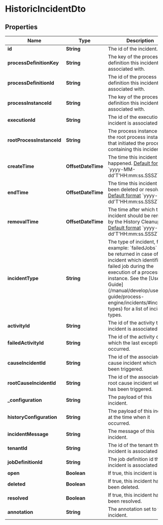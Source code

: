 

# HistoricIncidentDto

## Properties

Name | Type | Description | Notes
------------ | ------------- | ------------- | -------------
**id** | **String** | The id of the incident. |  [optional]
**processDefinitionKey** | **String** | The key of the process definition this incident is associated with. |  [optional]
**processDefinitionId** | **String** | The id of the process definition this incident is associated with. |  [optional]
**processInstanceId** | **String** | The key of the process definition this incident is associated with. |  [optional]
**executionId** | **String** | The id of the execution this incident is associated with. |  [optional]
**rootProcessInstanceId** | **String** | The process instance id of the root process instance that initiated the process containing this incident. |  [optional]
**createTime** | **OffsetDateTime** | The time this incident happened.  [Default format](https://docs.camunda.org/manual/7.18/reference/rest/overview/date-format/) &#x60;yyyy-MM-dd&#39;T&#39;HH:mm:ss.SSSZ&#x60;. |  [optional]
**endTime** | **OffsetDateTime** | The time this incident has been deleted or resolved.  [Default format](https://docs.camunda.org/manual/7.18/reference/rest/overview/date-format/) &#x60;yyyy-MM-dd&#39;T&#39;HH:mm:ss.SSSZ&#x60;. |  [optional]
**removalTime** | **OffsetDateTime** | The time after which the incident should be removed by the History Cleanup job. [Default format](https://docs.camunda.org/manual/7.18/reference/rest/overview/date-format/) &#x60;yyyy-MM-dd&#39;T&#39;HH:mm:ss.SSSZ&#x60;. |  [optional]
**incidentType** | **String** | The type of incident, for example: &#x60;failedJobs&#x60; will be returned in case of an incident which identified a failed job during the execution of a process instance. See the [User Guide](/manual/develop/user- guide/process-engine/incidents/#incident-types) for a list of incident types. |  [optional]
**activityId** | **String** | The id of the activity this incident is associated with. |  [optional]
**failedActivityId** | **String** | The id of the activity on which the last exception occurred. |  [optional]
**causeIncidentId** | **String** | The id of the associated cause incident which has been triggered. |  [optional]
**rootCauseIncidentId** | **String** | The id of the associated root cause incident which has been triggered. |  [optional]
**_configuration** | **String** | The payload of this incident. |  [optional]
**historyConfiguration** | **String** | The payload of this incident at the time when it occurred. |  [optional]
**incidentMessage** | **String** | The message of this incident. |  [optional]
**tenantId** | **String** | The id of the tenant this incident is associated with. |  [optional]
**jobDefinitionId** | **String** | The job definition id the incident is associated with. |  [optional]
**open** | **Boolean** | If true, this incident is open. |  [optional]
**deleted** | **Boolean** | If true, this incident has been deleted. |  [optional]
**resolved** | **Boolean** | If true, this incident has been resolved. |  [optional]
**annotation** | **String** | The annotation set to the incident. |  [optional]




